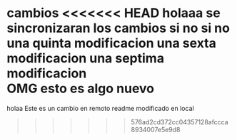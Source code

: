 cambios
<<<<<<< HEAD
holaaa
se sincronizaran los cambios
si no si no
una quinta modificacion
una sexta modificacion
una septima modificacion    
OMG
esto es algo nuevo 
=======
holaa
Este es un cambio en remoto
readme modificado en local
>>>>>>> 576ad2cd372cc04357128afccca8934007e5e9d8
